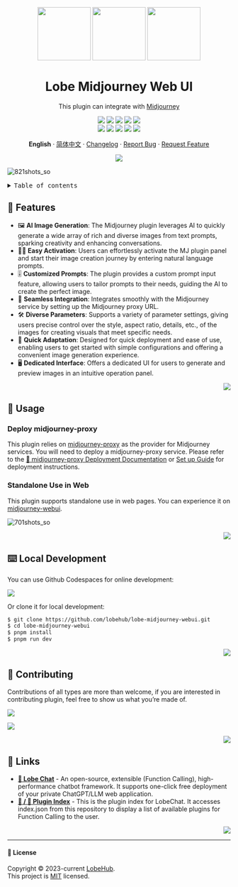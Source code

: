 <a name="readme-top"></a>

<div align="center">

<img height="120" src="https://registry.npmmirror.com/@lobehub/assets-emoji/1.3.0/files/assets/puzzle-piece.webp">
<img height="120" src="https://gw.alipayobjects.com/zos/kitchen/qJ3l3EPsdW/split.svg">
<img height="120" src="https://github-production-user-asset-6210df.s3.amazonaws.com/28616219/281042486-5e3b9283-9f47-4201-b468-1cb8ef86b3d5.png">

<h1>Lobe Midjourney Web UI<br/></h1>

This plugin can integrate with [Midjourney](https://www.midjourney.com/)

[![][🤯-🧩-lobehub-shield]][🤯-🧩-lobehub-link]
[![][github-release-shield]][github-release-link]
[![][github-releasedate-shield]][github-releasedate-link]
[![][github-action-test-shield]][github-action-test-link]
[![][github-action-release-shield]][github-action-release-link]<br/>
[![][github-contributors-shield]][github-contributors-link]
[![][github-forks-shield]][github-forks-link]
[![][github-stars-shield]][github-stars-link]
[![][github-issues-shield]][github-issues-link]
[![][github-license-shield]][github-license-link]

**English** · [简体中文](./README.zh-CN.md) · [Changelog](./CHANGELOG.md) · [Report Bug][github-issues-link] · [Request Feature][github-issues-link]

![](https://raw.githubusercontent.com/andreasbm/readme/master/assets/lines/rainbow.png)

</div>

![821shots_so](https://github.com/lobehub/lobe-midjourney-webui/assets/28616219/d9dae125-1305-4fa6-957e-6d160dc7a6fe)

<details>
<summary><kbd>Table of contents</kbd></summary>

#### TOC

- [🌟 Features](#-features)
- [🤯 Usage](#-usage)
  - [Deploy midjourney-proxy](#deploy-midjourney-proxy)
  - [Standalone Use in Web](#standalone-use-in-web)
- [⌨️ Local Development](#️-local-development)
- [🤝 Contributing](#-contributing)
- [🔗 Links](#-links)

####

</details>

## 🌟 Features

- 🖼️ **AI Image Generation**: The Midjourney plugin leverages AI to quickly generate a wide array of rich and diverse images from text prompts, sparking creativity and enhancing conversations.
- 🧙‍♂️ **Easy Activation**: Users can effortlessly activate the MJ plugin panel and start their image creation journey by entering natural language prompts.
- 🎚️ **Customized Prompts**: The plugin provides a custom prompt input feature, allowing users to tailor prompts to their needs, guiding the AI to create the perfect image.
- 🔗 **Seamless Integration**: Integrates smoothly with the Midjourney service by setting up the Midjourney proxy URL.
- 🛠️ **Diverse Parameters**: Supports a variety of parameter settings, giving users precise control over the style, aspect ratio, details, etc., of the images for creating visuals that meet specific needs.
- 🚀 **Quick Adaptation**: Designed for quick deployment and ease of use, enabling users to get started with simple configurations and offering a convenient image generation experience.
- 🖥️ **Dedicated Interface**: Offers a dedicated UI for users to generate and preview images in an intuitive operation panel.

<div align="right">

[![][back-to-top]](#readme-top)

</div>

## 🤯 Usage

### Deploy midjourney-proxy

This plugin relies on [midjourney-proxy](https://github.com/novicezk/midjourney-proxy/) as the provider for Midjourney services. You will need to deploy a midjourney-proxy service. Please refer to the [📘 midjourney-proxy Deployment Documentation](https://github.com/novicezk/midjourney-proxy/?tab=readme-ov-file#prerequisites) or [Set up Guide](docs/Setup-Midjourney-Proxy.md) for deployment instructions.

### Standalone Use in Web

This plugin supports standalone use in web pages. You can experience it on [midjourney-webui](https://midjourney-webui.lobehub.com/).

![701shots_so](https://github.com/lobehub/lobe-midjourney-webui/assets/28616219/63e9e558-ef16-485f-ae2e-40a999ab0bc0)

<div align="right">

[![][back-to-top]](#readme-top)

</div>

## ⌨️ Local Development

You can use Github Codespaces for online development:

[![][github-codespace-shield]][github-codespace-link]

Or clone it for local development:

```bash
$ git clone https://github.com/lobehub/lobe-midjourney-webui.git
$ cd lobe-midjourney-webui
$ pnpm install
$ pnpm run dev
```

<div align="right">

[![][back-to-top]](#readme-top)

</div>

## 🤝 Contributing

Contributions of all types are more than welcome, if you are interested in contributing plugin, feel free to show us what you’re made of.

[![][pr-welcome-shield]][pr-welcome-link]

[![][github-contrib-shield]][github-contrib-link]

<div align="right">

[![][back-to-top]](#readme-top)

</div>

## 🔗 Links

- **[🤖 Lobe Chat](https://github.com/lobehub/lobe-chat)** - An open-source, extensible (Function Calling), high-performance chatbot framework. It supports one-click free deployment of your private ChatGPT/LLM web application.
- **[🧩 / 🏪 Plugin Index](https://github.com/lobehub/lobe-chat-plugins)** - This is the plugin index for LobeChat. It accesses index.json from this repository to display a list of available plugins for Function Calling to the user.

<div align="right">

[![][back-to-top]](#readme-top)

</div>

---

#### 📝 License

Copyright © 2023-current [LobeHub][profile-url]. <br />
This project is [MIT](./LICENSE) licensed.

<!-- LINK GROUP -->

[🤯-🧩-lobehub-link]: https://github.com/lobehub/lobe-chat-plugins
[🤯-🧩-lobehub-shield]: https://img.shields.io/badge/%F0%9F%A4%AF%20%26%20%F0%9F%A7%A9%20LobeHub-Plugin-95f3d9?labelColor=black&style=flat-square
[back-to-top]: https://img.shields.io/badge/-BACK_TO_TOP-151515?style=flat-square
[github-action-release-link]: https://github.com/lobehub/lobe-midjourney-webui/actions/workflows/release.yml
[github-action-release-shield]: https://img.shields.io/github/actions/workflow/status/lobehub/lobe-midjourney-webui/release.yml?label=release&labelColor=black&logo=githubactions&logoColor=white&style=flat-square
[github-action-test-link]: https://github.com/lobehub/lobe-midjourney-webui/actions/workflows/test.yml
[github-action-test-shield]: https://img.shields.io/github/actions/workflow/status/lobehub/lobe-midjourney-webui/test.yml?label=test&labelColor=black&logo=githubactions&logoColor=white&style=flat-square
[github-codespace-link]: https://codespaces.new/lobehub/lobe-midjourney-webui
[github-codespace-shield]: https://github.com/codespaces/badge.svg
[github-contrib-link]: https://github.com/lobehub/lobe-midjourney-webui/graphs/contributors
[github-contrib-shield]: https://contrib.rocks/image?repo=lobehub%2Flobe-midjourney-webui
[github-contributors-link]: https://github.com/lobehub/lobe-midjourney-webui/graphs/contributors
[github-contributors-shield]: https://img.shields.io/github/contributors/lobehub/lobe-midjourney-webui?color=c4f042&labelColor=black&style=flat-square
[github-forks-link]: https://github.com/lobehub/lobe-midjourney-webui/network/members
[github-forks-shield]: https://img.shields.io/github/forks/lobehub/lobe-midjourney-webui?color=8ae8ff&labelColor=black&style=flat-square
[github-issues-link]: https://github.com/lobehub/lobe-midjourney-webui/issues
[github-issues-shield]: https://img.shields.io/github/issues/lobehub/lobe-midjourney-webui?color=ff80eb&labelColor=black&style=flat-square
[github-license-link]: https://github.com/lobehub/lobe-midjourney-webui/blob/main/LICENSE
[github-license-shield]: https://img.shields.io/github/license/lobehub/lobe-midjourney-webui?color=white&labelColor=black&style=flat-square
[github-release-link]: https://github.com/lobehub/lobe-midjourney-webui/releases
[github-release-shield]: https://img.shields.io/github/v/release/lobehub/lobe-midjourney-webui?color=369eff&labelColor=black&logo=github&style=flat-square
[github-releasedate-link]: https://github.com/lobehub/lobe-midjourney-webui/releases
[github-releasedate-shield]: https://img.shields.io/github/release-date/lobehub/lobe-midjourney-webui?labelColor=black&style=flat-square
[github-stars-link]: https://github.com/lobehub/lobe-midjourney-webui/network/stargazers
[github-stars-shield]: https://img.shields.io/github/stars/lobehub/lobe-midjourney-webui?color=ffcb47&labelColor=black&style=flat-square
[pr-welcome-link]: https://github.com/lobehub/lobe-midjourney-webui/pulls
[pr-welcome-shield]: https://img.shields.io/badge/%F0%9F%A4%AF%20PR%20WELCOME-%E2%86%92-ffcb47?labelColor=black&style=for-the-badge
[profile-url]: https://github.com/lobehub
